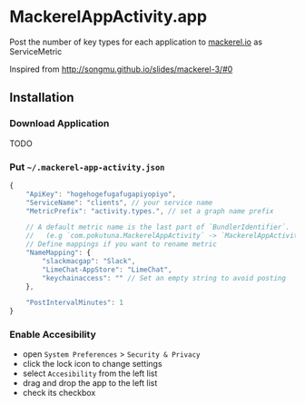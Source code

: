MackerelAppActivity.app
===

Post the number of key types for each application to [mackerel.io](https://mackerel.io/) as ServiceMetric

Inspired from http://songmu.github.io/slides/mackerel-3/#0

## Installation

### Download Application

TODO

### Put `~/.mackerel-app-activity.json`

```js
{
    "ApiKey": "hogehogefugafugapiyopiyo",
    "ServiceName": "clients", // your service name
    "MetricPrefix": "activity.types.", // set a graph name prefix

    // A default metric name is the last part of `BundlerIdentifier`.
    //   (e.g `com.pokutuna.MackerelAppActivity` -> `MackerelAppActivity`)
    // Define mappings if you want to rename metric
    "NameMapping": {
        "slackmacgap": "Slack",
        "LimeChat-AppStore": "LimeChat",
        "keychainaccess": "" // Set an empty string to avoid posting
    },

    "PostIntervalMinutes": 1
}
```

### Enable Accesibility

- open `System Preferences` > `Security & Privacy`
- click the lock icon to change settings
- select `Accesibility` from the left list
- drag and drop the app to the left list
- check its checkbox
